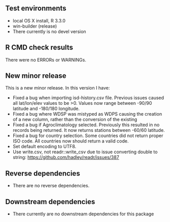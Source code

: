 ## Test environments
* local OS X install, R 3.3.0
* win-builder (release)
* There currently is no devel version

## R CMD check results
There were no ERRORs or WARNINGs. 

## New minor release
This is a new minor release. In this version I have:
  * Fixed a bug when importing isd-history.csv file. Previous issues caused all lat/lon/elev values to be >0. Values now range between -90/90 latitude and -180/180 longitude.
  * Fixed a bug where WDSP was mistyped as WDPS causing the creation of a new column, rather than the conversion of the existing
  * Fixed a bug if Agroclimatology selected. Previously this resulted in no records being returned. It now returns stations between -60/60 latitude.
  * Fixed a bug for country selection. Some countries did not return proper ISO code. All countries now should return a valid code.
  * Set default encoding to UTF8.
  * Use write.csv, not readr::write_csv due to issue converting double to string: https://github.com/hadley/readr/issues/387

## Reverse dependencies

* There are no reverse dependencies.

## Downstream dependencies
* There currently are no downstream dependencies for this package
